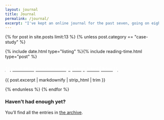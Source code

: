 ```yaml
---
layout: journal
title: Journal
permalink: /journal/
excerpt: "I've kept an online journal for the past seven, going on eight years, writing about things that excite, annoy and fascinate me."
---
```

<!-- <h2 class="h4">Recent entries</h2> -->

{% for post in site.posts limit:13 %}
{% unless post.category == "case-study" %}
<article class="post-preview">
{% include date.html type="listing" %}{% include reading-time.html type="post" %}
<h3 class="h3 post-heading post-type--{{ post.category }}"><a class="post-link" href="{{ post.url | prepend: site.baseurl }}"><span {% if post.color %} style="color: white; background-color: {{ post.color }};"{% endif %} >{{ post.title | markdownify | strip_html | trim  }}</span></a></h3>
<p>{{ post.excerpt | markdownify | strip_html | trim }}</p>
</article>
{% endunless %}
{% endfor %}

<h3 class="h4 subheading" id="more-posts">Haven&rsquo;t had enough yet?</h3>

<p>
	You&rsquo;ll find all the entries in <a href="/archive">the archive</a>.
</p>